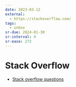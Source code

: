 ```yaml
---
date: 2023-03-12
external:
  - https://stackoverflow.com/
tags:
  - inbox
sr-due: 2024-01-30
sr-interval: 4
sr-ease: 272
---
```


# Stack Overflow

- [Stack overflow questions](https://stackoverflow.com/questions)
